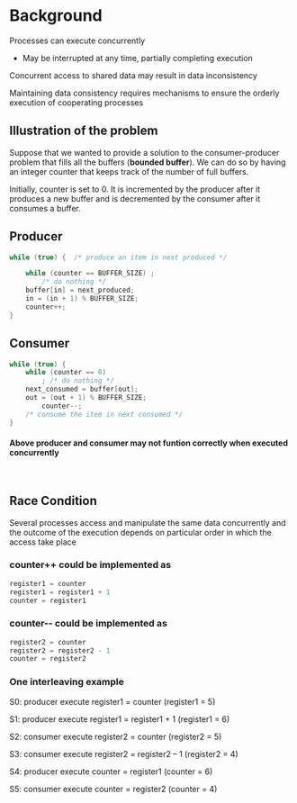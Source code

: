 # Background

Processes can execute concurrently

- May be interrupted at any time, partially completing execution

Concurrent access to shared data may result in data inconsistency

Maintaining data consistency requires mechanisms to ensure the orderly execution of cooperating processes

## Illustration of the problem

Suppose that we wanted to provide a solution to the consumer-producer problem that fills all the buffers (**bounded buffer**). We can do so by having an integer counter that keeps track of the number of full buffers.

Initially, counter is set to 0. It is incremented by the producer after it produces a new buffer and is decremented by the consumer after it consumes a buffer.

## Producer

```c
while (true) {	/* produce an item in next produced */

	while (counter == BUFFER_SIZE) ;
		/* do nothing */
	buffer[in] = next_produced;
	in = (in + 1) % BUFFER_SIZE;
	counter++;
}
```

## Consumer

```c
while (true) {
	while (counter == 0)
		; /* do nothing */
	next_consumed = buffer[out];
	out = (out + 1) % BUFFER_SIZE;
        counter--;
	/* consume the item in next consumed */
}
```

#### Above producer and consumer may not funtion correctly when executed concurrently

<br>

## Race Condition

Several processes access and manipulate the same data concurrently and the outcome of the execution depends on particular order in which the access take place
<br>

### counter++ could be implemented as

```c
register1 = counter
register1 = register1 + 1
counter = register1
```

### counter-- could be implemented as

```c
register2 = counter
register2 = register2 - 1
counter = register2
```

### One interleaving example

S0: producer execute register1 = counter (register1 = 5)

S1: producer execute register1 = register1 + 1 (register1 = 6)

S2: consumer execute register2 = counter (register2 = 5)

S3: consumer execute register2 = register2 – 1 (register2 = 4)

S4: producer execute counter = register1 (counter = 6)

S5: consumer execute counter = register2 (counter = 4)
